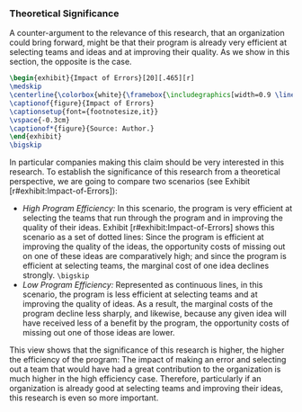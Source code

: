### Theoretical Significance



A counter-argument to the relevance of this research, that an organization could bring forward, might be that their program is already very efficient at selecting teams and ideas and at improving their quality. As we show in this section, the opposite is the case.

```latex
\begin{exhibit}{Impact of Errors}[20][.465][r]
\medskip
\centerline{\colorbox{white}{\framebox{\includegraphics[width=0.9 \linewidth]{fig/costs.pdf}}}}
\captionof{figure}{Impact of Errors}
\captionsetup{font={footnotesize,it}}
\vspace{-0.3cm}
\captionof*{figure}{Source: Author.}
\end{exhibit}
\bigskip
```

In particular companies making this claim should be very interested in this research. To establish the significance of this research from a theoretical perspective, we are going to compare two scenarios (see Exhibit [r#exhibit:Impact-of-Errors]):

- *High Program Efficiency:* In this scenario, the program is very efficient at selecting the teams that run through the program and in improving the quality of their ideas. Exhibit [r#exhibit:Impact-of-Errors] shows this scenario as a set of dotted lines: Since the program is efficient at improving the quality of the ideas, the opportunity costs of missing out on one of these ideas are comparatively high; and since the program is efficient at selecting teams, the marginal cost of one idea declines strongly. ```\bigskip```
- *Low Program Efficiency:* Represented as continuous lines, in this scenario, the program is less efficient at selecting teams and at improving the quality of ideas. As a result, the marginal costs of the program decline less sharply, and likewise, because any given idea will have received less of a benefit by the program, the opportunity costs of missing out one of those ideas are lower.

This view shows that the significance of this research is higher, the higher the efficiency of the program: The impact of making an error and selecting out a team that would have had a great contribution to the organization is much higher in the high efficiency case. Therefore, particularly if an organization is already good at selecting teams and improving their ideas, this research is even so more important.

